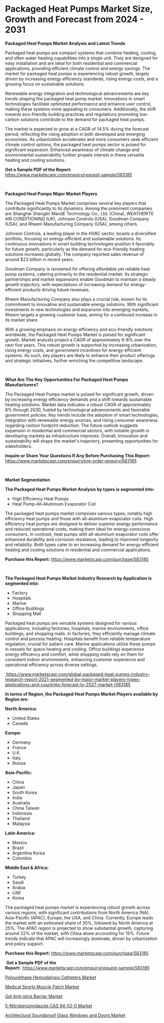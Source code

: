 <p><h1>Packaged Heat Pumps Market Size, Growth and Forecast from 2024 - 2031</h1></p><p><strong>Packaged Heat Pumps Market Analysis and Latest Trends</strong></p>
<p><p>Packaged heat pumps are compact systems that combine heating, cooling, and often water heating capabilities into a single unit. They are designed for easy installation and are ideal for both residential and commercial applications, providing efficient climate control and energy savings. The market for packaged heat pumps is experiencing robust growth, largely driven by increasing energy efficiency standards, rising energy costs, and a growing focus on sustainable solutions. </p><p>Renewable energy integration and technological advancements are key trends shaping the packaged heat pump market. Innovations in smart technologies facilitate optimized performance and enhance user control, making these systems more appealing to consumers. Additionally, the shift towards eco-friendly building practices and regulations promoting low-carbon solutions contribute to the demand for packaged heat pumps. </p><p>The market is expected to grow at a CAGR of 14.5% during the forecast period, reflecting the rising adoption in both developed and emerging economies. As urbanization accelerates and more consumers seek efficient climate control options, the packaged heat pumps sector is poised for significant expansion. Enhanced awareness of climate change and environmental sustainability further propels interest in these versatile heating and cooling solutions.</p></p>
<p><strong>Get a Sample PDF of the Report:&nbsp;</strong> <a href="https://www.marketscagr.com/enquiry/request-sample/583185?utm_campaign=1868&utm_medium=2&utm_source=Github&utm_content=ia&utm_term=09122024&utm_id=packaged-heat-pumps">https://www.marketscagr.com/enquiry/request-sample/583185</a></p>
<p>&nbsp;</p>
<p><strong>Packaged Heat Pumps Major Market Players</strong></p>
<p><p>The Packaged Heat Pumps Market comprises several key players that contribute significantly to its dynamics. Among the prominent companies are Shanghai Shenglin MandE Technology Co., Ltd. (China), WEATHERITE AIR CONDITIONING (UK), Johnson Controls (USA), Goodman Company (USA), and Rheem Manufacturing Company (USA), among others. </p><p>Johnson Controls, a leading player in the HVAC sector, boasts a diversified portfolio, focusing on energy-efficient and sustainable solutions. Its continuous innovations in smart building technologies position it favorably for future growth, particularly as the demand for eco-friendly heating solutions increases globally. The company reported sales revenue of around $23 billion in recent years.</p><p>Goodman Company is renowned for offering affordable yet reliable heat pump systems, catering primarily to the residential market. Its strategic partnerships and market expansions enable Goodman to maintain a steady growth trajectory, with expectations of increasing demand for energy-efficient products driving future revenues.</p><p>Rheem Manufacturing Company also plays a crucial role, known for its commitment to innovative and sustainable energy solutions. With significant investments in new technologies and expansion into emerging markets, Rheem targets a growing customer base, aiming for a continued increase in its market share.</p><p>With a growing emphasis on energy efficiency and eco-friendly solutions worldwide, the Packaged Heat Pumps Market is poised for significant growth. Market analysts project a CAGR of approximately 6-8% over the next five years. This robust growth is supported by increasing urbanization, rising energy costs, and government incentives for energy-efficient systems. As such, key players are likely to enhance their product offerings and strategic initiatives, further enriching the competitive landscape.</p></p>
<p>&nbsp;</p>
<p><strong>What Are The Key Opportunities For Packaged Heat Pumps Manufacturers?</strong></p>
<p><p>The Packaged Heat Pumps market is poised for significant growth, driven by increasing energy efficiency demands and a shift towards sustainable heating solutions. Market data indicates a robust CAGR of approximately 8% through 2030, fueled by technological advancements and favorable government policies. Key trends include the adoption of smart technologies, integration with renewable energy sources, and rising consumer awareness regarding carbon footprint reduction. The future outlook suggests expansion in residential and commercial sectors, with notable growth in developing markets as infrastructure improves. Overall, innovation and sustainability will shape the market's trajectory, presenting opportunities for stakeholders.</p></p>
<p><strong>Inquire or Share Your Questions If Any Before Purchasing This Report:</strong> <a href="https://www.marketscagr.com/enquiry/pre-order-enquiry/583185?utm_campaign=1868&utm_medium=2&utm_source=Github&utm_content=ia&utm_term=09122024&utm_id=packaged-heat-pumps">https://www.marketscagr.com/enquiry/pre-order-enquiry/583185</a></p>
<p>&nbsp;</p>
<p><strong>Market Segmentation</strong></p>
<p><strong>The Packaged Heat Pumps Market Analysis by types is segmented into:</strong></p>
<p><ul><li>High Efficiency Heat Pumps</li><li>Heat Pump-All-Aluminum Evaporator Coil</li></ul></p>
<p><p>The packaged heat pumps market comprises various types, notably high efficiency heat pumps and those with all-aluminum evaporator coils. High efficiency heat pumps are designed to deliver superior energy performance and reduced operational costs, making them ideal for energy-conscious consumers. In contrast, heat pumps with all-aluminum evaporator coils offer enhanced durability and corrosion resistance, leading to improved longevity and reliability. Both types cater to an increasing demand for energy-efficient heating and cooling solutions in residential and commercial applications.</p></p>
<p><strong>Purchase this Report:&nbsp;</strong><a href="https://www.marketscagr.com/purchase/583185?utm_campaign=1868&utm_medium=2&utm_source=Github&utm_content=ia&utm_term=09122024&utm_id=packaged-heat-pumps">https://www.marketscagr.com/purchase/583185</a></p>
<p>&nbsp;</p>
<p><strong>The Packaged Heat Pumps Market Industry Research by Application is segmented into:</strong></p>
<p><ul><li>Factory</li><li>Hospitals</li><li>Marine</li><li>Office Buildings</li><li>Shopping Mall</li></ul></p>
<p><p>Packaged heat pumps are versatile systems designed for various applications, including factories, hospitals, marine environments, office buildings, and shopping malls. In factories, they efficiently manage climate control and process heating. Hospitals benefit from reliable temperature regulation, crucial for patient care. Marine applications utilize these pumps in vessels for space heating and cooling. Office buildings experience energy efficiency and comfort, while shopping malls rely on them for consistent indoor environments, enhancing customer experience and operational efficiency across diverse settings.</p></p>
<p><a href="https://www.marketscagr.com/global-packaged-heat-pumps-industry-research-report-2021-segmented-by-major-market-players-types-applications-and-countries-forecast-to-2027-market-r583185?utm_campaign=1868&utm_medium=2&utm_source=Github&utm_content=ia&utm_term=09122024&utm_id=packaged-heat-pumps">&nbsp;https://www.marketscagr.com/global-packaged-heat-pumps-industry-research-report-2021-segmented-by-major-market-players-types-applications-and-countries-forecast-to-2027-market-r583185</a></p>
<p><strong>In terms of Region, the Packaged Heat Pumps Market Players available by Region are:</strong></p>
<p>
    <p> <strong> North America: </strong>
        <ul>
            <li>United States</li>
            <li>Canada</li>
        </ul>
        </p> 
    <p> <strong> Europe: </strong>
        <ul>
            <li>Germany</li>
            <li>France</li>
            <li>U.K.</li>
            <li>Italy</li>
            <li>Russia</li>
        </ul>
        </p> 
    <p> <strong> Asia-Pacific: </strong>
        <ul>
            <li>China</li>
            <li>Japan</li>
            <li>South Korea</li>
            <li>India</li>
            <li>Australia</li>
            <li>China Taiwan</li>
            <li>Indonesia</li>
            <li>Thailand</li>
            <li>Malaysia</li>
        </ul>
        </p> 
    <p> <strong> Latin America: </strong>
        <ul>
            <li>Mexico</li>
            <li>Brazil</li>
            <li>Argentina Korea</li>
            <li>Colombia</li>
        </ul>
        </p> 
    <p> <strong> Middle East & Africa: </strong>
        <ul>
            <li>Turkey</li>
            <li>Saudi</li>
            <li>Arabia</li>
            <li>UAE</li>
            <li>Korea</li>
        </ul>
    </p>
    </p>
<p><p>The packaged heat pumps market is experiencing robust growth across various regions, with significant contributions from North America (NA), Asia-Pacific (APAC), Europe, the USA, and China. Currently, Europe leads the market with an estimated share of 35%, followed by North America at 25%. The APAC region is projected to show substantial growth, capturing around 22% of the market, with China alone accounting for 15%. Future trends indicate that APAC will increasingly dominate, driven by urbanization and policy support.</p></p>
<p><strong>Purchase this Report: </strong><a href="https://www.marketscagr.com/purchase/583185?utm_campaign=1868&utm_medium=2&utm_source=Github&utm_content=ia&utm_term=09122024&utm_id=packaged-heat-pumps">https://www.marketscagr.com/purchase/583185</a></p>
<p>&nbsp;<strong>Get a Sample PDF of the Report:&nbsp;&nbsp;</strong><a href="https://www.marketscagr.com/enquiry/request-sample/583185?utm_campaign=1868&utm_medium=2&utm_source=Github&utm_content=ia&utm_term=09122024&utm_id=packaged-heat-pumps">https://www.marketscagr.com/enquiry/request-sample/583185</a></p>
<p><strong></strong></p>
<p><p><a href="https://www.linkedin.com/pulse/compreh-proposis-fbaif?utm_campaign=1868&utm_medium=2&utm_source=Github&utm_content=ia&utm_term=09122024&utm_id=packaged-heat-pumps">Polyurethane Hemodialysis Catheters Market</a></p><p><a href="https://www.linkedin.com/pulse/overview-medical-sports-muscle-patch-market-competitive-landscape-syggc?utm_campaign=1868&utm_medium=2&utm_source=Github&utm_content=ia&utm_term=09122024&utm_id=packaged-heat-pumps">Medical Sports Muscle Patch Market</a></p><p><a href="https://www.linkedin.com/pulse/impressive-growth-gel-anti-stick-barrier-market-cagr-125-from-cpt2c?utm_campaign=1868&utm_medium=2&utm_source=Github&utm_content=ia&utm_term=09122024&utm_id=packaged-heat-pumps">Gel Anti-stick Barrier Market</a></p><p><a href="https://github.com/Krish2023na/Market-Research-Report-List-6/blob/main/5-nitrobenzimidazole-cas-94-52-0-market.md?utm_campaign=1868&utm_medium=2&utm_source=Github&utm_content=ia&utm_term=09122024&utm_id=packaged-heat-pumps">5-Nitrobenzimidazole CAS 94-52-0 Market</a></p><p><a href="https://www.linkedin.com/pulse/architectural-soundproof-glass-windows-doors-market-highlights-q715f?utm_campaign=1868&utm_medium=2&utm_source=Github&utm_content=ia&utm_term=09122024&utm_id=packaged-heat-pumps">Architectural Soundproof Glass Windows and Doors Market</a></p></p>
